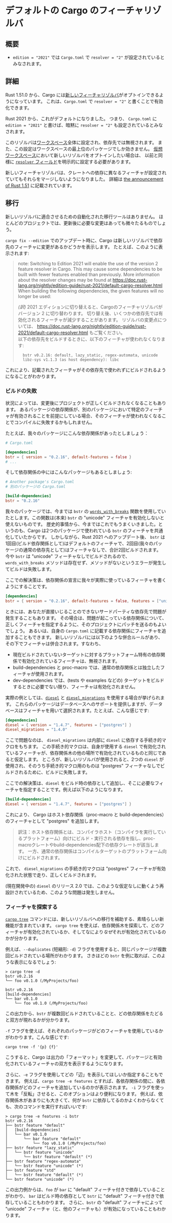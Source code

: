 <!--
# Default Cargo feature resolver
-->

# デフォルトの Cargo のフィーチャリゾルバ

<!--
## Summary
-->

## 概要

<!--
- `edition = "2021"` implies `resolver = "2"` in `Cargo.toml`.
-->

- `edition = "2021"` では `Cargo.toml` で `resolver = "2"` が設定されているとみなされます。

<!--
## Details
-->

## 詳細

<!--
Since Rust 1.51.0, Cargo has opt-in support for a [new feature resolver][4]
which can be activated with `resolver = "2"` in `Cargo.toml`.
-->

Rust 1.51.0 から、Cargo には[新しいフィーチャリゾルバ][4]がオプトインできるようになっています。
これは、`Cargo.toml` で `resolver = "2"` と書くことで有効化できます。

<!--
Starting in Rust 2021, this will be the default.
That is, writing `edition = "2021"` in `Cargo.toml` will imply `resolver = "2"`.
-->

Rust 2021 から、これがデフォルトになりました。
つまり、 `Cargo.toml` に `edition = "2021"` と書けば、暗黙に `resolver = "2"` も設定されているとみなされます。

<!--
The resolver is a global setting for a [workspace], and the setting is ignored in dependencies.
The setting is only honored for the top-level package of the workspace.
If you are using a [virtual workspace], you will still need to explicitly set the [`resolver` field]
in the `[workspace]` definition if you want to opt-in to the new resolver.
-->

このリゾルバは[ワークスペース]全体に設定され、依存先では無視されます。
また、この設定はワークスペースの最上位のパッケージでしか効きません。
[仮想ワークスペース]において新しいリゾルバをオプトインしたい場合は、
以前と同様に [`resolver` フィールド]を明示的に設定する必要があります。　

<!--
The new feature resolver no longer merges all requested features for
crates that are depended on in multiple ways.
See [the announcement of Rust 1.51][5] for details.
-->

新しいフィーチャリゾルバは、クレートへの依存に異なるフィーチャが設定されていてもそれらをマージしないようになりました。
詳細は [the announcement of Rust 1.51][5] に記載されています。

<!--
[4]: ../../cargo/reference/resolver.html#feature-resolver-version-2
[5]: https://blog.rust-lang.org/2021/03/25/Rust-1.51.0.html#cargos-new-feature-resolver
[workspace]: ../../cargo/reference/workspaces.html
[virtual workspace]: ../../cargo/reference/workspaces.html#virtual-manifest
[`resolver` field]: ../../cargo/reference/resolver.html#resolver-versions
-->

[4]: https://doc.rust-lang.org/cargo/reference/resolver.html#feature-resolver-version-2
[5]: https://blog.rust-lang.org/2021/03/25/Rust-1.51.0.html#cargos-new-feature-resolver
[ワークスペース]: https://doc.rust-lang.org/cargo/reference/workspaces.html
[仮想ワークスペース]: https://doc.rust-lang.org/cargo/reference/workspaces.html#virtual-manifest
[`resolver` フィールド]: https://doc.rust-lang.org/cargo/reference/resolver.html#resolver-versions

<!--
## Migration
-->

## 移行

<!--
There are no automated migration tools for updating for the new resolver.
For most projects, there are usually few or no changes as a result of updating.
-->

新しいリゾルバに適合させるための自動化された移行ツールはありません。
ほとんどのプロジェクトでは、更新後に必要な変更はあっても微々たるものでしょう。

<!--
When updating with `cargo fix --edition`, Cargo will display a report if the new resolver will build dependencies with different features.
It may look something like this:
-->

`cargo fix --edition` でのアップデート時に、Cargo は新しいリゾルバで依存先のフィーチャに変更があるかどうかを表示します。
たとえば、このように表示されます:

> note: Switching to Edition 2021 will enable the use of the version 2 feature resolver in Cargo.
> This may cause some dependencies to be built with fewer features enabled than previously.
> More information about the resolver changes may be found at <https://doc.rust-lang.org/nightly/edition-guide/rust-2021/default-cargo-resolver.html><br>
> When building the following dependencies, the given features will no longer be used:
>
> _(訳)_ 2021 エディションに切り替えると、Cargoのフィーチャリゾルバがバージョン 2 に切り替わります。
> 切り替え後、いくつかの依存先では有効化されるフィーチャが減少することがあります。
> リゾルバの変更点については、 <https://doc.rust-lang.org/nightly/edition-guide/rust-2021/default-cargo-resolver.html> もご覧ください。<br>
> 以下の依存先をビルドするときに、以下のフィーチャが使われなくなります:
>
> ```text
>   bstr v0.2.16: default, lazy_static, regex-automata, unicode
>   libz-sys v1.1.3 (as host dependency): libc
> ```

<!--
This lets you know that certain dependencies will no longer be built with the given features.
-->

これにより、記載されたフィーチャがその依存先で使われずにビルドされるようになることがわかります。

<!--
### Build failures
-->

### ビルドの失敗

<!--
There may be some circumstances where your project may not build correctly after the change.
If a dependency declaration in one package assumes that certain features are enabled in another, and those features are now disabled, it may fail to compile.
-->

状況によっては、変更後にプロジェクトが正しくビルドされなくなることもあります。
あるパッケージの依存関係が、別のパッケージにおいて特定のフィーチャが有効されることを前提にしている場合、そのフィーチャが使われなくなることでコンパイルに失敗するかもしれません。

<!--
For example, let's say we have a dependency like this:
-->

たとえば、我々のパッケージにこんな依存関係があったとしましょう：

```toml
# Cargo.toml

[dependencies]
bstr = { version = "0.2.16", default-features = false }
# ...
```

<!--
And somewhere in our dependency tree, another package has this:
-->

そして依存関係の中にはこんなパッケージもあるとしましょう:

```toml
# Another package's Cargo.toml
# 別のパッケージの Cargo.toml

[build-dependencies]
bstr = "0.2.16"
```

<!--
In our package, we've been using the [`words_with_breaks`](https://docs.rs/bstr/0.2.16/bstr/trait.ByteSlice.html#method.words_with_breaks) method from `bstr`, which requires `bstr`'s  "unicode" feature to be enabled.
This has historically worked because Cargo unified the features of `bstr` between the two packages.
However, after updating to Rust 2021, the new resolver will build `bstr` twice, once with the default features (as a build dependency), and once with no features (as our normal dependency).
Since `bstr` is now being built without the "unicode" feature, the `words_with_breaks` method doesn't exist, and the build will fail with an error that the method is missing.
-->

我々のパッケージでは、今までは `bstr` の [`words_with_breaks`](https://docs.rs/bstr/0.2.16/bstr/trait.ByteSlice.html#method.words_with_breaks) 関数を使用していたとします。この関数は(本来<!--訳注: わかりにくかったので勝手に入れました-->) `bstr` の "unicode" フィーチャを有効化しないと使えないものです。
歴史的事情から、今まではこれでもうまくいきました。というのも、Cargo は2つのパッケージで使われている `bstr` のフィーチャを共通化していたからです。
しかしながら、Rust 2021 へのアップデート後、 `bstr` は1回目(ビルド依存関係として)はデフォルトのフィーチャで、2回目(我々のパッケージの通常の依存先として)はフィーチャなしで、合計2回ビルドされます。
今や `bstr` は "unicode" フィーチャなしでビルドされるので、 `words_with_breaks` メソッドは存在せず、メソッドがないというエラーが発生してビルドは失敗します。

<!--
The solution here is to ensure that the dependency is declared with the features you are actually using.
For example:
-->

ここでの解決策は、依存関係の宣言に我々が実際に使っているフィーチャを書くようにすることです。

```toml
[dependencies]
bstr = { version = "0.2.16", default-features = false, features = ["unicode"] }
```

<!--
In some cases, this may be a problem with a third-party dependency that you don't have direct control over.
You can consider submitting a patch to that project to try to declare the correct set of features for the problematic dependency.
Alternatively, you can add features to any dependency from within your own `Cargo.toml` file.
For example, if the `bstr` example given above was declared in some third-party dependency, you can just copy the correct dependency declaration into your own project.
The features will be unified, as long as they match the unification rules of the new resolver. Those are:
-->

ときには、あなたが直接いじることのできないサードパーティな依存先で問題が発生することもあります。
その場合は、問題が起こっている依存関係について、正しくフィーチャを指定するように、そのプロジェクトにパッチを送るのもよいでしょう。
あるいは、自身の `Cargo.toml` に記載する依存関係にフィーチャを追加することもできます。
新しいリゾルバには以下のような併合ルールがあり、その下でフィーチャは併合されます。すなわち、

<!--
* Features enabled on platform-specific dependencies for targets not currently being built are ignored.
* Build-dependencies and proc-macros do not share features with normal dependencies.
* Dev-dependencies do not activate features unless building a target that needs them (like tests or examples).
-->

* 現在ビルドされていないターゲットに対するプラットフォーム特有の依存関係で有効化されているフィーチャは、無視されます。
* build-dependencies と proc-macro では、通常の依存関係とは独立したフィーチャが使用されます。
* dev-dependencies では、(tests や examples などの) ターゲットをビルドするときに必要でない限り、フィーチャは有効化されません。

<!--
A real-world example is using [`diesel`](https://crates.io/crates/diesel) and [`diesel_migrations`](https://crates.io/crates/diesel_migrations).
These packages provide database support, and the database is selected using a feature, like this:
-->

実際の例としては、[`diesel`](https://crates.io/crates/diesel) と [`diesel_migrations`](https://crates.io/crates/diesel_migrations) を使用する場合が挙げられます。
これらのパッケージはデータベースへのサポートを提供しますが、データベースはフィーチャを用いて選択されます。たとえば、こんな感じです:

```toml
[dependencies]
diesel = { version = "1.4.7", features = ["postgres"] }
diesel_migrations = "1.4.0"
```

<!--
The problem is that `diesel_migrations` has an internal proc-macro which itself depends on `diesel`, and the proc-macro assumes its own copy of `diesel` has the same features enabled as the rest of the dependency graph.
After updating to the new resolver, it fails to build because now there are two copies of `diesel`, and the one built for the proc-macro is missing the "postgres" feature.
-->

ここで問題なのは、 `diesel_migrations` は内部に `diesel` に依存する手続き的マクロをもちます。
この手続き的マクロは、自身が使用する `diesel` で有効化されているフィーチャが、依存関係木の他の場所で有効化されているものと同じであると仮定します。
ところが、新しいリゾルバが使用されると、2つの `diesel` が使用され、そのうち手続き的マクロ用のものは "postgres" フィーチャなしでビルドされるために、ビルドに失敗します。

<!--
A solution here is to add `diesel` as a build-dependency with the required features, for example:
-->

ここでの解決策は、`diesel` をビルド時の依存として追加し、そこに必要なフィーチャを指定することです。例えば以下のようになります。

```toml
[build-dependencies]
diesel = { version = "1.4.7", features = ["postgres"] }
```

<!--
This causes Cargo to add "postgres" as a feature for host dependencies (proc-macros and build-dependencies).
Now, the `diesel_migrations` proc-macro will get the "postgres" feature enabled, and it will build correctly.
-->

これにより、 Cargo はホスト依存関係（proc-macro と build-dependencies）のフィーチャとして "postgres" を追加します。

> 訳注：ホスト依存関係とは、コンパイラホスト（コンパイラを実行しているプラットフォーム）向けにビルド・実行される依存を指し、proc-macroクレートやbuild-dependencies配下の依存クレートが該当します。
> 一方、通常の依存関係はコンパイルターゲットのプラットフォーム向けにビルドされます。

これで、 `diesel_migrations` の手続き的マクロは "postgres" フィーチャが有効化された状態で走り、正しくビルドされます。

<!--
The 2.0 release of `diesel` (currently in development) does not have this problem as it has been restructured to not have this dependency requirement.
-->

(現在開発中の) `diesel` のリリース 2.0 では、このような仮定なしに動くよう再設計されているため、このような問題は発生しません。

<!--
### Exploring features
-->

### フィーチャを探索する

<!--
The [`cargo tree`] command has had substantial improvements to help with the migration to the new resolver.
`cargo tree` can be used to explore the dependency graph, and to see which features are being enabled, and importantly *why* they are being enabled.
-->

[`cargo tree`] コマンドには、新しいリゾルバへの移行を補助する、素晴らしい新機能が含まれています。
`cargo tree` を使えば、依存関係木を探索して、どのフィーチャが有効化されているか、そしてなにより*なぜ*それが有効化されているのかが分かります。

<!--
One option is to use the `--duplicates` flag (`-d` for short), which will tell you when a package is being built multiple times.
Taking the `bstr` example from earlier, we might see:
-->

例えば、`--duplicates` (短縮形: `-d`) フラグを使用すると、同じパッケージが複数回ビルドされている場所がわかります。
さきほどの `bstr` を例に取れば、このような表示になるでしょう:

```console
> cargo tree -d
bstr v0.2.16
└── foo v0.1.0 (/MyProjects/foo)

bstr v0.2.16
[build-dependencies]
└── bar v0.1.0
    └── foo v0.1.0 (/MyProjects/foo)

```

<!--
This output tells us that `bstr` is built twice, and shows the chain of dependencies that led to its inclusion in both cases.
-->

この出力から、`bstr` が複数回ビルドされていることと、どの依存関係をたどると双方が現れるかが分かります。

<!--
You can print which features each package is using with the `-f` flag, like this:
-->

`-f` フラグを使えば、それぞれのパッケージがどのフィーチャを使用しているかがわかります。こんな感じです:

```console
cargo tree -f '{p} {f}'
```

<!--
This tells Cargo to change the "format" of the output, where it will print both the package and the enabled features.
-->

こうすると、Cargo は出力の「フォーマット」を変更して、パッケージと有効化されているフィーチャの双方を表示するようになります。

<!--
You can also use the `-e` flag to tell it which "edges" to display.
For example, `cargo tree -e features` will show in-between each dependency which features are being added by each dependency.
This option becomes more useful with the `-i` flag which can be used to "invert" the tree.
This allows you to see how features *flow* into a given dependency.
For example, let's say the dependency graph is large, and we're not quite sure who is depending on `bstr`, the following command will show that:
-->

さらに、`-e` フラグを使用してどの「辺」を表示してほしいか指定することもできます。
例えば、`cargo tree -e features` とすれば、各依存関係の間に、各依存関係がどのフィーチャを追加しているのかが表示されます。
`-i` フラグを使って木を「反転」させると、このオプションはより便利になります。
例えば、依存関係木があまりにも大きくて、何が `bstr` に依存してるのかよくわからなくても、次のコマンドを実行すればいいです:

```console
> cargo tree -e features -i bstr
bstr v0.2.16
├── bstr feature "default"
│   [build-dependencies]
│   └── bar v0.1.0
│       └── bar feature "default"
│           └── foo v0.1.0 (/MyProjects/foo)
├── bstr feature "lazy_static"
│   └── bstr feature "unicode"
│       └── bstr feature "default" (*)
├── bstr feature "regex-automata"
│   └── bstr feature "unicode" (*)
├── bstr feature "std"
│   └── bstr feature "default" (*)
└── bstr feature "unicode" (*)
```

<!--
This snippet of output shows that the project `foo` depends on `bar` with the "default" feature.
Then, `bar` depends on `bstr` as a build-dependency with the "default" feature.
We can further see that `bstr`'s  "default" feature enables "unicode" (among other features).
-->

この出力例からは、`foo` が `bar` に "default" フィーチャ付きで依存していることがわかり、
`bar` はビルド時の依存として `bstr` に "default" フィーチャ付きで依存していることもわかります。
さらに、`bstr` の "default" フィーチャによって "unicode" フィーチャ（と、他のフィーチャも）が有効になっていることもわかります。

<!--
[`cargo tree`]: ../../cargo/commands/cargo-tree.html
-->
[`cargo tree`]: https://doc.rust-lang.org/cargo/commands/cargo-tree.html
